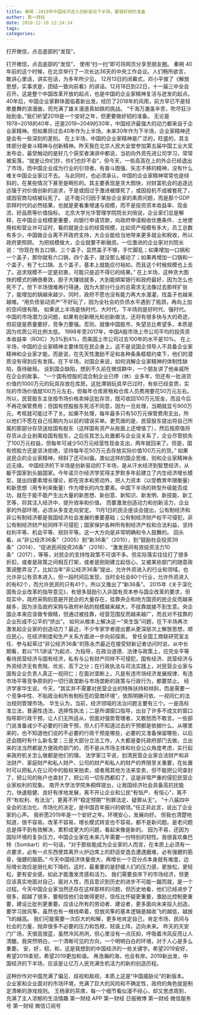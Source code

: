 ```yaml
---
title: 秦朔：2019年中国经济进入创新驱动下半场，要做好韧的准备
author: 第一财经
date: 2018-12-10 12:24:14
tags: 
categories: 
---
```

打开微信，点击底部的“发现”，
<!-- more -->
打开微信，点击底部的“发现”，
使用“扫一扫”即可将网页分享至朋友圈。
秦朔 
40年前的这个时候，在北京举行了一次长达36天的中央工作会议。人们畅所欲言，敢讲心里话，讲实在话，为多年所少见。
12月13日的闭幕式，邓小平做了《解放思想，实事求是，团结一致向前看》的讲话。12月18日到22日，十一届三中全会召开。这是整个中国改革开放的起点，也是中国的企业家精神复活与迸发的起点。
40年后，中国企业家群体面临着新出发。经历了2018年的风雨，前方早已不是轻歌曼舞的浪漫曲，而充满了雄关漫道真如铁的挑战。
“千淘万漉虽辛苦，吹尽狂沙始到金。”我们祈望2019是一个安好之年，但更要做好韧的准备。
无论是1978~2018的40年，还是2019~2049的30年，中国经济最强大的动力都来自于企业家精神。但如果将过去40年作为上半场，未来30年作为下半场，企业家精神还是会有一些深刻的差别。
在上半场，中国的企业家精神是广泛的，旺盛的，其主体部分是奋斗精神与创新精神。昨天我在北京人民大会堂参加第五届中国工业大奖发布会，最受触动的是好几个获奖者演讲中都说，当初向外资先进公司学习，常常被奚落，“就是让你们抄，你们也抄不会”，但今天，一些高高在上的外企已经退出了市场，而中国企业成为行业的引领者。有奋斗图强、矢志不移的精神，没有什么难关中国企业家过不去。
与此同时，也必须承认，中国的企业家精神常常也是倾斜的，在某些情况下甚至是畸形的。其主要表现是贪大图快，对财富机会的追逐远远强于对价值创新的追求，于是或因过于激进被撑死了，或因投机不成被套死了，或因官商勾结被玩死了。
这不能只归因于某些企业家的素质问题，而是那个GDP崇拜时代的必然结果，也就是更看重增速与规模，而不是投资资本收益率、现金流、好品质等价值指标。
北京大学光华管理学院院长刘俏说，企业家们总是解释，在中国企业规模更重要，向银行申请贷款，向政府申请税收优惠条件、土地使用权和营业许可证时，看的就是企业的经营规模，比如资产规模有多大，员工总数有多少。中国做企业离不开政府支持，大企业能给当地带来更多就业和税收，所以政府更照顾。
为把规模做大，企业就要不断融资。一位激进的企业家对刘院长说：“你现在有五口锅、三个盖子，显然盖子不够，手忙脚乱；如果增加一口锅和一个盖子，那你就有六口锅、四个盖子，就没那么被动了；如果再增加一口锅和一个盖子，有了七口锅、五个盖子，基本上就能应付裕如，而且这个时候规模也上去了。追求规模不一定是初衷，可能只是迫不得已的结果。”
在上半场，这种贪大图快的模式的确很奏效，胆子大赚钱就多，大到能绑架银行和政府最好，因为怎么也死不了。但下半场很难再行得通，因为大部分行业的总需求无法像过去那样扩张了，能增加的锅越来越少。同时，政府不愿也没有能力再大水漫灌，找盖子也越来越难。“用负债驱动资产”不好玩了，因为全社会的负债水平遇到了瓶颈，再向上加的空间很有限。
如果说上半场是快时代、大时代，下半场则是好时代、强时代。中国的市场潜力没问题，如果有创新眼光和创新做法，还将有很多快与大的奇迹，但前提是质量要好，竞争力要强。否则，就像中国股市，失望总比希望多，本质是因为优质公司比例太低。
1998年至2017年，中国A股市场上市公司平均的投资资本收益率（ROIC）为3%到4%，而美国上市公司过去100年的水平是10%。
在上半场，中国的企业家精神主要体现在民企身上。这不是说国企领导人不具备企业家精神和企业家才能，而是说，在先天性激励不足和各种条条框框约束下，他们的潜质没有得到应有发挥。在下半场，对国企来说，如何消解企业家精神的体制性缺陷，亟待破局。
谈到国企缺陷，想到不久前在微信群中，一个朋友讲了他亲戚所在企业的故事。
“一个国有控股的混合制企业已停（休）业多年，但还有一批进货价值约1000万元的玩具存放在库房。这批滞销玩具早已过时，有些已经变质，实际的市场价值就100万元左右，但每年仓库房租和仓库人员费用要花50万元左右。所以，民营股东主张按市场价格卖掉这批存货，既可收回100万元现金，而且今后不再花保管费用；但国有控股股东死活不同意，因为一旦处理，当期就显亏900万元，考核就可能过不了关。如果不处理，每年最多只有50万元保管费用支出，所以他们不愿在自己任期内为以前的错误买单。更荒唐的是，民营股东提出将自己所属的那部分存货送给国有股东（这样国有资产从账面上还增值了），然后按原值将存货从企业剥离给国有股东，之后任其怎么处置都与企业没关系了，企业尽管损失了100万元权益，但每年可减少50万元经营性现金支出，两年就回来了。但是，国有控股方还是坚决拒绝，坚持每年花50万元去存放实际价值100万元的货。”
如果说民企的企业家精神，倾斜了还可纠偏，类似这样的国企思维，则和企业家精神永远无缘。
中国经济的下半场是创新驱动的下半场，是从汗水经济到智慧经济，从躯干国家到头脑国家。今年诺贝尔经济学奖得主罗默多年前建立了内生经济增长模型，提出四要素增长理论，即在资本和劳动外，把人力资本（以受教育年限衡量）和新思想（用专利来衡量）作为增长的内生要素。中国下半场的转型升级能否成功，就在于能不能产生出大量的新思想、新创意、新知识、新发明、新技能、新工艺等，将其注入经济中，提升效率和价值。
而要激发创造动力和创新活力，企业家的外部环境，必须从多变走向安定。
11月1日的民企座谈会提出，公有制经济和非公有制经济都是我国经济社会发展的重要基础；公有制经济财产权不可侵犯，非公有制经济财产权同样不可侵犯；国家保护各种所有制经济产权和合法利益，坚持权利平等、机会平等、规则平等。这一大方向是非常明确和令人鼓舞的。
回头看，从“非公经济36条”（2005）到“新36条”（2010），到“鼓励社会投资39条”（2014）、“促进民间投资26条”（2016）、“激发民间有效投资活力10条”（2017），等等，对民企的支持性政策不可谓不多。但实际落实往往打了很多折扣，或者是政策之间相互打架，或者是刚刚建立起信心，又被某些部门的随意政策调整弄没了。比如当年“非公经济36条”提出，允许外资进入的行业和领域，也允许非公有资本进入，但一段时间后发现，当时全社会80个行业，允许外资进入的有62个，而允许民资的只有41个。所以又推出了“新36条”。
2015年《关于深化国有企业改革的指导意见》，有很多鼓励引入非国有资本参与国企改革的要求，但现实中，政府采购刻意避开民企的大量存在，挂靠央企和地方国资的民企反而越来越多，因为涉及政府采购与政府补贴的规模越来越大，不挂靠就接不到生意。央企国企本来应该做专做精，但通过被挂靠，经营范围反而越来越广，而且对不挂靠的企业形成不公平的“挤出”。
如何从根本上解决这一“夹生饭”问题，在下半场再次激发起企业家的创造动力？最近，不少专家学者提出要从更深层次上解放思想，顺应民心，在经济制度和生产关系方面进一步向前探索。
曾任全国工商联研究室主任、参与起草过“非公经济36条”的陈永杰最近在接受财新记者访问时说，从中长期看，若以“11.1讲话”为起点、为指导，在政治道德、法律与政策上，应完全平等看待民营经济与国有经济，私有与公有财产同样不可侵犯，国有经济、民营经济与外资经济无有贵贱、优劣、高下之分；在行政执法与司法实践上，对民营企业家与国有企业负责人真正一视同仁；在面对垄断上，凡是有违市场经济发展规律、有违市场平等竞争原则的一切行政垄断与市场垄断的政策与行政行为，都要禁止。
经济学家华生说，今天，“其实并不需要对民营企业的特殊扶持和倾斜，而是需要一个竞争中性、不贴政治和所有制标签的营商环境”，依照明确可依、一视同仁的法治规则管理市场。
华生认为，当前，经济领域的法治问题主要有三个。一是高标准立法，普遍性违法，选择性执法；二是所谓窗口指导，出台了许多不成文的窗口指导即行政干预，让人们无所适从，但面对强势管理者，又敢怒而不敢言。一些部门说准备减少不必要的行政干预，但人们不知道过去的干预都是依据什么、从哪里来的，也不知道他们说的不必要的行政干预是哪些，必要的又准备保留哪些，以后还会随时有什么新名堂；三是大部分立法工作，人大都是委托政府部门去做，立出来的法当然都是方便政府部门的，而不是从市场主体和社会公众角度考虑，实行起来政府机关怎么做都是他们的理。
法学家江平说，划清民营企业家合法财产和非法财产、家庭财产和私人财产、公司的财产和私人的财产的界限至关重要，在处置时可以把私人在公司中的股权来拍卖，或者用其他方法来变卖，但不能把公司查封了，把公司的账户也查封了，把公司一切东西都扣了，这是非常严重的侵犯民营企业家权利的现象。
南开大学法学院朱桐辉提出，让我国经济社会具备高抗扰能力，快速稳健、良好有序地发展，离不开让企业和公民“有恒产、有恒心”，离不开“有权利、有法治”，更离不开“稳定预期”“刑罪法定、疑罪从无”。
“十八届四中全会的法治化、市场化的决定，是中国百年振兴的纲领。”任正非此言，说出了企业家的心声。
我祈愿2019年是一个安好之年。环境安心，发展向好。
但我也清楚地知道，很不容易。改革不容易，增长模式转变也不容易。都不是新问题。是老问题总是得不到有效解决，累积成更大的问题，看起来像是新的。
因为不易，还因为国际环境的复杂压力，中国企业家在未来几年需要一份特别的韧性。我很喜欢桑巴特（Sombart）的一句话，“对于那些能成为企业家的人而言，在本质上必须有一点要求，必有一点东西使其离开火炉边席上的舒适安逸去遭遇磨难，必有强健的筋骨，强健的脑筋。”
今天中国经济体量很大，再增长一个百分点本身就有难度，边际增长效应是弱化和下降的。这时，最重要的是舒缓人们的压力感，更放松，更轻松，更有安全感，如此才能激发灵感和活力。
我们需要良序下的市场经济，但更应该真实地面对自己，面对人性，而且意识到历史的进步不可能一蹴而就，是一个过程。今天中国企业家当然还存在这样那样的问题，但历史地看，他们已经进步了很多，超越了很多，要相信他们会做得更好。信任比怀疑更重要，激励比控制更重要，建设比批判更重要。应该让所有的劳动者、建设者，更多面向未来投入创造。要学习放风筝，虽然也有一根线牵着，但放风筝的基本逻辑是越收飞的越低，越放飞的越高。
我们可能需要一次巨大的和解，更多地肯定自己，肯定市场、民间与社会的力量，抛弃很多不必要的压力和包袱，轻装上阵，迈向未来。
昨天的天安门广场，天很高很蓝，虽然冷风冽冽，但心里没有一点压抑，呼吸着冷风反而让人清醒。我突然明白，一个清晰可见的方向，一个明明白白的环境，对于人心是多么重要。
安，好，韧，和，这是我想到的中国经济的一些关键字。希望2019安好，希望2019柔韧，希望2019更加和谐。
再浩瀚的海，也会有岸。2019新出发，中国经济的下半场，应该是让亿万人民充满生机活力的新的创造历程。
 
 
这种炒作对中国充满了偏见、歧视和敌视，本质上这是“中国威胁论”的新版本。
企业家和企业面对的市场环境，充满了巨大的风险和不确定性，政府的角色就是制定清晰的游戏规则。
王杨家的茶席，每一个细节看似漫不经心，却又思虑周到，充满了主人浓郁的生活情趣
第一财经
APP
第一财经
日报微博
第一财经
微信服务号
第一财经
微信订阅号
